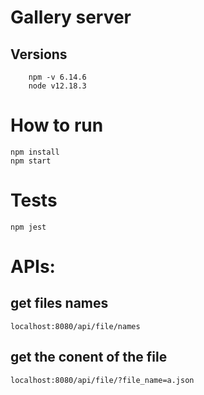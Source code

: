 # Gallery server

## Versions
```
    npm -v 6.14.6
    node v12.18.3
```

# How to run
``` 
npm install 
npm start 
```

# Tests
```
npm jest
```

# APIs: 
## get files names
```
localhost:8080/api/file/names 

```

## get the conent of the file
```
localhost:8080/api/file/?file_name=a.json
```






